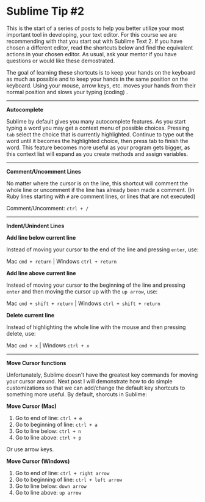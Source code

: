 # Sublime Tip \#2

This is the start of a series of posts to help you better utilize your most important tool in developing, your text editor. For this course we are recommending with that you start out with Sublime Text 2. If you have chosen a different editor, read the shortcuts below and find the equivalent actions in your chosen editor. As usual, ask your mentor if you have questions or would like these demostrated.

The goal of learning these shortcuts is to keep your hands on the keyboard as much as possible and to keep your hands in the same position on the keyboard. Using your mouse, arrow keys, etc. moves your hands from their normal position and slows your typing (coding) .

---

**Autocomplete**

Sublime by default gives you many autocomplete features. As you start typing a word you may get a context menu of possible choices. Pressing ``tab`` select the choice that is currently highlighted. Continue to type out the word until it becomes the highlighted choice, then press tab to finish the word.  This feature becomes more useful as your program gets bigger, as this context list will expand as you create methods and assign variables.
 
---


**Comment/Uncomment Lines**

No matter where the cursor is on the line, this shortcut will comment the whole line or uncomment if the line has already been made a comment. (In Ruby lines starting with ``#`` are comment lines, or lines that are not executed)

Comment/Uncomment: ``ctrl + /``

---

**Indent/Unindent Lines**



**Add line below current line**

Instead of moving your cursor to the end of the line and pressing ``enter``, use:

  Mac ``cmd + return``  |  Windows ``ctrl + return``

**Add line above current line**

Instead of moving your cursor to the beginning of the line and pressing ``enter`` and then moving the cursor up with the ``up arrow``, use:

  Mac ``cmd + shift + return``  |  Windows ``ctrl + shift + return``

**Delete current line**

Instead of highlighting the whole line with the mouse and then pressing delete, use:

 Mac ``cmd + x``  |  Windows ``ctrl + x``

---

**Move Cursor functions**

Unfortunately, Sublime doesn't have the greatest key commands for moving your cursor around. Next post I will demonstrate how to do simple customizations so that we can add/change the default key shortcuts to something more useful. By default, shorcuts in Sublime:

**Move Cursor (Mac)**

1. Go to end of line:       ``ctrl + e``
1. Go to beginning of line: ``ctrl + a``
1. Go to line below:        ``ctrl + n``
1. Go to line above:        ``ctrl + p``

Or use arrow keys.

**Move Cursor (Windows)**

1. Go to end of line:       ``ctrl + right arrow``
1. Go to beginning of line: ``ctrl + left arrow``
1. Go to line below:        ``down arrow``
1. Go to line above:        ``up arrow``
